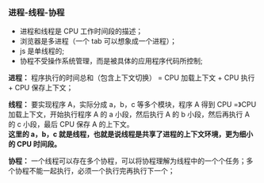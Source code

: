### 进程-线程-协程

- 进程和线程是 CPU 工作时间段的描述；
- 浏览器是多进程（一个 tab 可以想象成一个进程）；
- js 是单线程的;
- 协程不受操作系统管理，而是被具体的应用程序代码所控制;

**进程：** 程序执行的时间总和（包含上下文切换） = CPU 加载上下文 + CPU 执行 + CPU 保存上下文；

**线程：** 要实现程序 A，实际分成 a，b，c 等多个模块，程序 A 得到 CPU =》CPU 加载上下文，开始执行程序 A 的 a 小段，然后执行 A 的 b 小段，然后再执行 A 的 c 小段，最后 CPU 保存 A 的上下文。  
**这里的 a，b，c 就是线程，也就是说线程是共享了进程的上下文环境，更为细小的 CPU 时间段。**

**协程：** 一个线程可以存在多个协程，可以将协程理解为线程中的一个个任务；多个协程不能一起执行，必须一个执行完再执行下一个；
